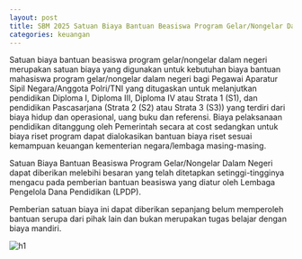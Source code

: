 ```yaml
---
layout: post
title: SBM 2025 Satuan Biaya Bantuan Beasiswa Program Gelar/Nongelar Dalam Negeri
categories: keuangan
---
```


Satuan biaya bantuan beasiswa program gelar/nongelar dalam negeri merupakan satuan biaya yang digunakan untuk kebutuhan biaya bantuan mahasiswa program gelar/nongelar dalam negeri bagi Pegawai Aparatur Sipil Negara/Anggota Polri/TNI yang ditugaskan untuk melanjutkan pendidikan Diploma I, Diploma III, Diploma IV atau Strata 1 (S1), dan pendidikan Pascasarjana (Strata 2 (S2) atau Strata 3 (S3)) yang terdiri dari biaya hidup dan operasional, uang buku dan referensi. Biaya pelaksanaan pendidikan ditanggung oleh Pemerintah secara at cost sedangkan untuk biaya riset program dapat dialokasikan bantuan biaya riset sesuai kemampuan keuangan kementerian negara/lembaga masing-masing.

Satuan Biaya Bantuan Beasiswa Program Gelar/Nongelar Dalam Negeri dapat diberikan melebihi besaran yang telah ditetapkan setinggi-tingginya mengacu pada pemberian bantuan beasiswa yang diatur oleh Lembaga Pengelola Dana Pendidikan (LPDP).

Pemberian satuan biaya ini dapat diberikan sepanjang belum memperoleh bantuan serupa dari pihak lain dan bukan merupakan tugas belajar dengan biaya mandiri.


![h1](https://blogger.googleusercontent.com/img/b/R29vZ2xl/AVvXsEjJIJ5LyTglat_OkN1KkqZXeRjs3dQhjIvcleBOXDMFH2_wpAwBJ9o1DZnTLKJtITtvdO1lYmbIhIWk0I8qC-A2VTyPCf1rO3qjS0eyORQHMpy5oAEe-y0Bb-u4KEoh_bEd4_RDTkx4xU5ZQGjxqyq0WM-T6s_pQ9CLwVh88BC3ChuUuw/s1600/SBM_2025_Page_072.jpg)